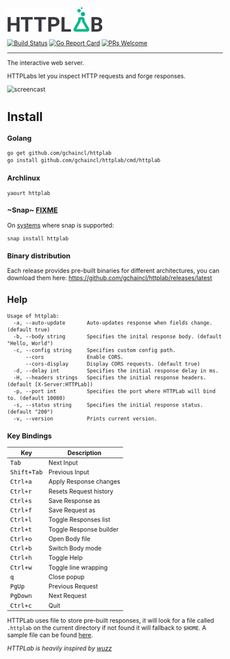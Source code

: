 ![HTTPLAB](https://github.com/gchaincl/httplab/blob/master/images/httplab_logo.png)

[![Build Status](https://travis-ci.org/gchaincl/httplab.svg?branch=master)](https://travis-ci.org/gchaincl/httplab) [![Go Report Card](https://goreportcard.com/badge/github.com/gchaincl/httplab)](https://goreportcard.com/report/gchaincl/httplab) [![PRs Welcome](https://img.shields.io/badge/PRs-welcome-brightgreen.svg?style=flat-square)](http://makeapullrequest.com) 

---
The interactive web server.

HTTPLabs let you inspect HTTP requests and forge responses.

![screencast](images/screencast.gif)

# Install
### Golang
```bash
go get github.com/gchaincl/httplab
go install github.com/gchaincl/httplab/cmd/httplab
```

### Archlinux
```
yaourt httplab
```

### ~Snap~ [FIXME](https://github.com/gchaincl/httplab/issues/78)
On [systems](https://snapcraft.io/docs/core/install) where snap is supported:
```
snap install httplab
```

### Binary distribution
Each release provides pre-built binaries for different architectures, you can download them here: https://github.com/gchaincl/httplab/releases/latest

## Help
```
Usage of httplab:
  -a, --auto-update       Auto-updates response when fields change. (default true)
  -b, --body string       Specifies the inital response body. (default "Hello, World")
  -c, --config string     Specifies custom config path.
      --cors              Enable CORS.
      --cors-display      Display CORS requests. (default true)
  -d, --delay int         Specifies the initial response delay in ms.
  -H, --headers strings   Specifies the initial response headers. (default [X-Server:HTTPLab])
  -p, --port int          Specifies the port where HTTPLab will bind to. (default 10080)
  -s, --status string     Specifies the initial response status. (default "200")
  -v, --version           Prints current version.
```

### Key Bindings
Key                                     | Description
----------------------------------------|---------------------------------------
<kbd>Tab</kbd>                          | Next Input
<kbd>Shift+Tab</kbd>                    | Previous Input
<kbd>Ctrl+a</kbd>                       | Apply Response changes
<kbd>Ctrl+r</kbd>                       | Resets Request history
<kbd>Ctrl+s</kbd>                       | Save Response as
<kbd>Ctrl+f</kbd>                       | Save Request as
<kbd>Ctrl+l</kbd>                       | Toggle Responses list
<kbd>Ctrl+t</kbd>                       | Toggle Response builder
<kbd>Ctrl+o</kbd>                       | Open Body file
<kbd>Ctrl+b</kbd>                       | Switch Body mode
<kbd>Ctrl+h</kbd>                       | Toggle Help
<kbd>Ctrl+w</kbd>                       | Toggle line wrapping
<kbd>q</kbd>                            | Close popup
<kbd>PgUp</kbd>                         | Previous Request
<kbd>PgDown</kbd>                       | Next Request
<kbd>Ctrl+c</kbd>                       | Quit

HTTPLab uses file to store pre-built responses, it will look for a file called `.httplab` on the current directory if not found it will fallback to `$HOME`.
A sample file can be found [here](https://github.com/gchaincl/httplab/blob/master/.httplab.sample).

_HTTPLab is heavily inspired by [wuzz](https://github.com/asciimoo/wuzz)_
